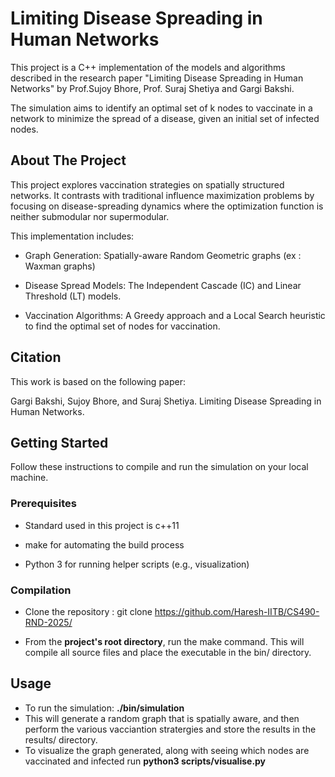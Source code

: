 # Limiting Disease Spreading in Human Networks
This project is a C++ implementation of the models and algorithms described in the research paper "Limiting Disease Spreading in Human Networks" by Prof.Sujoy Bhore, Prof. Suraj Shetiya and Gargi Bakshi.

The simulation aims to identify an optimal set of k nodes to vaccinate in a network to minimize the spread of a disease, given an initial set of infected nodes.

## About The Project
This project explores vaccination strategies on spatially structured networks. It contrasts with traditional influence maximization problems by focusing on disease-spreading dynamics where the optimization function is neither submodular nor supermodular.

This implementation includes:

* Graph Generation: Spatially-aware Random Geometric graphs (ex : Waxman graphs)

* Disease Spread Models: The Independent Cascade (IC) and Linear Threshold (LT) models.

* Vaccination Algorithms: A Greedy approach and a Local Search heuristic to find the optimal set of nodes for vaccination.

## Citation

This work is based on the following paper:

Gargi Bakshi, Sujoy Bhore, and Suraj Shetiya. Limiting Disease Spreading in Human Networks. 
<!-- arXiv:2503.22191v1 [cs.SI]. -->

## Getting Started
Follow these instructions to compile and run the simulation on your local machine.

### Prerequisites

* Standard used in this project is c++11

* make for automating the build process

* Python 3 for running helper scripts (e.g., visualization)

### Compilation

* Clone the repository : git clone https://github.com/Haresh-IITB/CS490-RND-2025/

* From the **project's root directory**, run the make command. This will compile all source files and place the executable in the bin/ directory.

## Usage
* To run the simulation: **./bin/simulation** 
* This will generate a random graph that is spatially aware, and then perform the various vacciantion stratergies and store the results in the results/ directory.
* To visualize the graph generated, along with seeing which nodes are vaccinated and infected run **python3 scripts/visualise.py**
